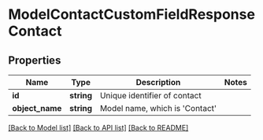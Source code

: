 # ModelContactCustomFieldResponseContact

## Properties
Name | Type | Description | Notes
------------ | ------------- | ------------- | -------------
**id** | **string** | Unique identifier of contact | 
**object_name** | **string** | Model name, which is &#x27;Contact&#x27; | 

[[Back to Model list]](../../README.md#documentation-for-models) [[Back to API list]](../../README.md#documentation-for-api-endpoints) [[Back to README]](../../README.md)

